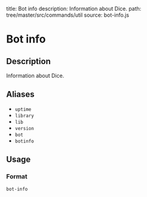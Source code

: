 title: Bot info
description: Information about Dice.
path: tree/master/src/commands/util
source: bot-info.js

# Bot info

## Description

Information about Dice.

## Aliases

* `uptime`
* `library`
* `lib`
* `version`
* `bot`
* `botinfo`

## Usage

### Format

`bot-info`
